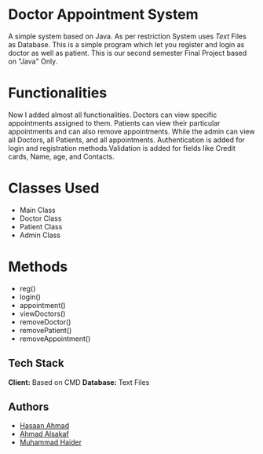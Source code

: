 
# Doctor Appointment System

A simple system based on Java. As per restriction System uses *Text* Files as Database.
This is a simple program which let you register and login as doctor as well as patient.
This is our second semester Final Project based on "Java" Only.

# Functionalities
Now I added almost all functionalities. Doctors can view specific appointments assigned to them. Patients can view their particular appointments and can also remove appointments. While the admin can view all Doctors, all Patients, and all appointments. Authentication is added for login and registration methods.Validation is added for fields like Credit cards, Name, age, and Contacts.


# Classes Used

- Main Class
- Doctor Class
- Patient Class
- Admin Class

# Methods
- reg()
- login()
- appointment()
- viewDoctors()
- removeDoctor()
- removePatient()
- removeAppointment()

## Tech Stack

**Client:** Based on CMD
**Database:** Text Files




## Authors

- [Hasaan Ahmad](https://www.github.com/hasaanahmad0)
- [Ahmad Alsakaf](https://www.linkedin.com/in/muhammad-haider-31541a185/)
- [Muhammad Haider](https://www.github.com)

